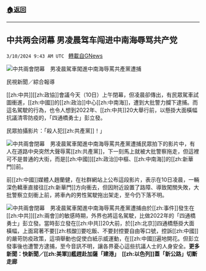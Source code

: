 ###  [:house:返回](README.md)
---


## 中共两会闭幕 男凌晨驾车闯进中南海辱骂共产党
`3/10/2024 9:43 AM UTC ` [轉載自GNews](https://gnews.org/articles/2381496)

![中共兩會閉幕　男凌晨駕車闖進中南海辱罵共產黨遭捕](https://cdn.ftvnews.com.tw/manasystem/FileData/News/03aa4817-7956-4208-aa9e-56fb465c869e.jpg "中共兩會閉幕　男凌晨駕車闖進中南海辱罵共產黨遭捕")

民視新聞／綜合報導

[[zh:中共]][[zh:政協]]會議今天（10日）上午閉幕，但凌晨卻傳出，有民眾駕車試圖衝進，[[zh:中國]]的[[zh:政治]]中心[[zh:中南海]]，遭到大批警力攔下逮捕。而這名駕駛的行為，也令人想到2022年、[[zh:中共]]20大舉行前，以懸掛大面橫幅抗議清零防疫的，「四通橋勇士」彭立發。

民眾拍攝影片：「殺人犯[[zh:共產黨]]！」

![中共兩會閉幕　男凌晨駕車闖進中南海辱罵共產黨遭捕](https://cdn.ftvnews.com.tw/summernotefiles/News/9bf087a1-17fc-47b9-b8e8-e6198c34b719.jpg "中共兩會閉幕　男凌晨駕車闖進中南海辱罵共產黨遭捕")​​​​​​​​​民眾拍下的影片中，有人在道路中央突然大聲辱罵[[zh:共產黨]]，下一刻馬上就被大批警察拖走，但這裡可不是普通的大街，而是[[zh:中國]][[zh:政治]]中樞、[[zh:中南海]]的[[zh:新華門]]前。

前[[zh:中國]]媒體人趙蘭健，在社群網站上公布這段影片，表示在10日凌晨，一輛深色轎車直接往[[zh:新華門]]方向衝去，但因附近設置了路障、導致闖關失敗，大批警察立刻衝上前，將車內的男性駕駛拖出架走，至今仍下落不明。

![中共兩會閉幕　男凌晨駕車闖進中南海辱罵共產黨遭捕](https://cdn.ftvnews.com.tw/summernotefiles/News/faecedcc-7d50-4491-be58-dc6879ef134f.jpg "中共兩會閉幕　男凌晨駕車闖進中南海辱罵共產黨遭捕")​​​​​​​​​由於[[zh:事件]]發生在[[zh:中共]][[zh:兩會]]的敏感時期，外界也將這名駕駛，比做2022年的「四通橋勇士」彭立發。當時彭立發在[[zh:中共]]20大前，於[[zh:北京]]四通橋懸掛大面橫幅，上面寫著不要[[zh:核酸]]要吃飯、不要封控要自由等口號，控訴[[zh:中國]]的嚴苛防疫政策，這項舉動也促使白紙示威運動，在[[zh:中國]]遍地開花。但彭立發事後也遭警方逮捕，至今音訊不明，讓各界憂心這些抗議人士的人身安全。**更多新聞：快新聞／[[zh:美軍]]艦趕赴加薩「建港」　[[zh:以色列]]蓋「新公路」切斷走廊**
